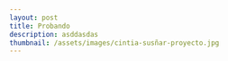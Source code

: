 ```yaml
---
layout: post
title: Probando
description: asddasdas
thumbnail: /assets/images/cintia-susñar-proyecto.jpg
---
```

